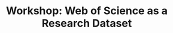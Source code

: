 ---
dateStart: 2016-11-14
dateEnd: 2016-11-15
title: "Workshop: Web of Science as a Research Dataset"
venue: "Cyberinfrastructure for Network Science Center"
organizer: "Katy Börner"
credit: "Places & Spaces"
city: Bloomington
state: IN
country: USA
pdfLink: 20161114-ws-webofscience.pdf
venueImages:
 - sm: image01.sm.jpg
   lg: image01.lg.jpg
 - sm: image02.sm.jpg
   lg: image02.lg.jpg
 - sm: image03.sm.jpg
   lg: image03.lg.jpg
 - sm: image04.sm.jpg
   lg: image04.lg.jpg
 - sm: image05.sm.jpg
   lg: image05.lg.jpg
 - sm: image06.sm.jpg
   lg: image06.lg.jpg
 - sm: image07.sm.jpg
   lg: image07.lg.jpg
 - sm: image08.sm.jpg
   lg: image08.lg.jpg
---